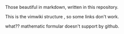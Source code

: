 Those beautiful in markdown, written in this repository.

This is the vimwiki structure , so some links don't work.

what?? mathematic formular doesn't support by github.
